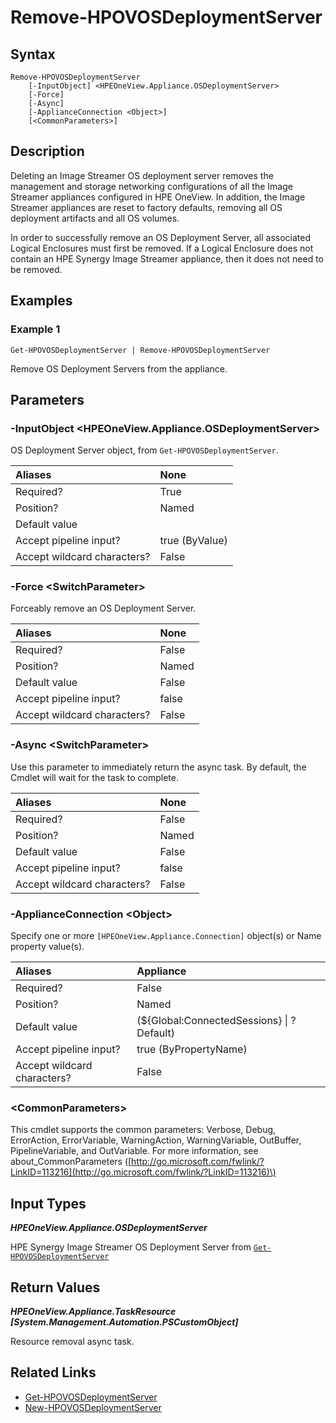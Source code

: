 ﻿---
description: Remove an HPE Synergy Image Streamer OS Deployment server.
---

# Remove-HPOVOSDeploymentServer

## Syntax

```text
Remove-HPOVOSDeploymentServer
    [-InputObject] <HPEOneView.Appliance.OSDeploymentServer>
    [-Force]
    [-Async]
    [-ApplianceConnection <Object>]
    [<CommonParameters>]
```

## Description

Deleting an Image Streamer OS deployment server removes the management and storage networking configurations of all the Image Streamer appliances configured in HPE OneView. In addition, the Image Streamer appliances are reset to factory defaults, removing all OS deployment artifacts and all OS volumes.

In order to successfully remove an OS Deployment Server, all associated Logical Enclosures must first be removed.  If a Logical Enclosure does not contain an HPE Synergy Image Streamer appliance, then it does not need to be removed.

## Examples

###  Example 1 

```text
Get-HPOVOSDeploymentServer | Remove-HPOVOSDeploymentServer
```

Remove OS Deployment Servers from the appliance.

## Parameters

### -InputObject &lt;HPEOneView.Appliance.OSDeploymentServer&gt;

OS Deployment Server object, from `Get-HPOVOSDeploymentServer`.

| Aliases | None |
| :--- | :--- |
| Required? | True |
| Position? | Named |
| Default value |  |
| Accept pipeline input? | true (ByValue) |
| Accept wildcard characters? | False |

### -Force &lt;SwitchParameter&gt;

Forceably remove an OS Deployment Server.

| Aliases | None |
| :--- | :--- |
| Required? | False |
| Position? | Named |
| Default value | False |
| Accept pipeline input? | false |
| Accept wildcard characters? | False |

### -Async &lt;SwitchParameter&gt;

Use this parameter to immediately return the async task.  By default, the Cmdlet will wait for the task to complete.

| Aliases | None |
| :--- | :--- |
| Required? | False |
| Position? | Named |
| Default value | False |
| Accept pipeline input? | false |
| Accept wildcard characters? | False |

### -ApplianceConnection &lt;Object&gt;

Specify one or more `[HPEOneView.Appliance.Connection]` object(s) or Name property value(s).

| Aliases | Appliance |
| :--- | :--- |
| Required? | False |
| Position? | Named |
| Default value | (${Global:ConnectedSessions} &vert; ? Default) |
| Accept pipeline input? | true (ByPropertyName) |
| Accept wildcard characters? | False |

### &lt;CommonParameters&gt;

This cmdlet supports the common parameters: Verbose, Debug, ErrorAction, ErrorVariable, WarningAction, WarningVariable, OutBuffer, PipelineVariable, and OutVariable. For more information, see about\_CommonParameters \([http://go.microsoft.com/fwlink/?LinkID=113216](http://go.microsoft.com/fwlink/?LinkID=113216)\)

## Input Types

_**HPEOneView.Appliance.OSDeploymentServer**_

HPE Synergy Image Streamer OS Deployment Server from [`Get-HPOVOSDeploymentServer`](get-hpovosdeploymentserver.md)

## Return Values

_**HPEOneView.Appliance.TaskResource [System.Management.Automation.PSCustomObject]**_

Resource removal async task.

## Related Links

* [Get-HPOVOSDeploymentServer](get-hpovosdeploymentserver.md)
* [New-HPOVOSDeploymentServer](new-hpovosdeploymentserver.md)
